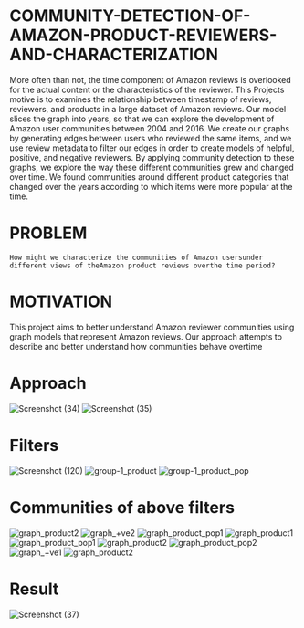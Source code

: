 # COMMUNITY-DETECTION-OF-AMAZON-PRODUCT-REVIEWERS-AND-CHARACTERIZATION
More often than not, the time component of Amazon reviews is overlooked for the actual content or the characteristics of the
reviewer. This Projects motive is to  examines the relationship between timestamp of reviews, reviewers, and products in a large dataset of Amazon
reviews. Our model slices the graph into years, so that we can explore the development of Amazon user communities between 2004 and
2016. We create our graphs by generating edges between users who reviewed the same items, and we use review metadata to filter our
edges in order to create models of helpful, positive, and negative reviewers. By applying community detection to these graphs, we explore
the way these different communities grew and changed over time. We found communities around different product categories that
changed over the years according to which items were more popular at the time.

   # PROBLEM
    How might we characterize the communities of Amazon usersunder different views of theAmazon product reviews overthe time period?
   # MOTIVATION
   This project aims to better
understand Amazon reviewer
communities using graph
models that represent Amazon
reviews.
Our approach attempts to
describe and better
understand how communities
behave overtime

   # Approach
   ![Screenshot (34)](https://user-images.githubusercontent.com/103360091/221271361-30a959bb-310c-494e-8bd0-328150da73b8.png)
   ![Screenshot (35)](https://user-images.githubusercontent.com/103360091/221271327-ef7bfe99-9950-4554-8f60-a070fdb72112.png)
   
# Filters
 
![Screenshot (120)](https://user-images.githubusercontent.com/103360091/221269379-00055d73-3f91-45b3-9c45-29855175ce5a.png)
![group-1_product](https://user-images.githubusercontent.com/103360091/221269732-55db9ad6-9d55-4e2b-b92f-dc788f1c5e16.png)
![group-1_product_pop](https://user-images.githubusercontent.com/103360091/221269747-76ce94ce-0af2-4140-b588-934065fe84cc.png)


# Communities of above filters
![graph_product2](https://user-images.githubusercontent.com/103360091/221269904-c62337fe-01c1-41bf-85c6-4ff0381aab47.png)
![graph_+ve2](https://user-images.githubusercontent.com/103360091/221269944-59b4b009-80ee-4e40-bc4c-e8b022944d51.png)
![graph_product_pop1](https://user-images.githubusercontent.com/103360091/221269955-b1d6cb61-d0d7-4e98-9a9c-789436e1f2fb.png)
![graph_product1](https://user-images.githubusercontent.com/103360091/221269971-37bdf53b-bf59-42dc-9e76-ddb4113b0c2c.png)
![graph_product_pop1](https://user-images.githubusercontent.com/103360091/221269979-9f97a399-1dc6-459d-9870-0e2e1bb84ce4.png)
![graph_product2](https://user-images.githubusercontent.com/103360091/221269982-3df0c824-cac7-4db6-b41c-71df581a840e.png)
![graph_product_pop2](https://user-images.githubusercontent.com/103360091/221269985-9e54aa7e-ae92-4e0f-b511-6fc5d4c099ec.png)
![graph_+ve1](https://user-images.githubusercontent.com/103360091/221269989-138f0b9b-d54d-4818-84d0-0b00f9fd4df5.png)
![graph_product2](https://user-images.githubusercontent.com/103360091/221269980-c597138b-349b-4588-a473-b42a54114e32.png)

# Result 
![Screenshot (37)](https://user-images.githubusercontent.com/103360091/221271961-45046e0b-765c-40bb-b02a-31881c01da45.png)
